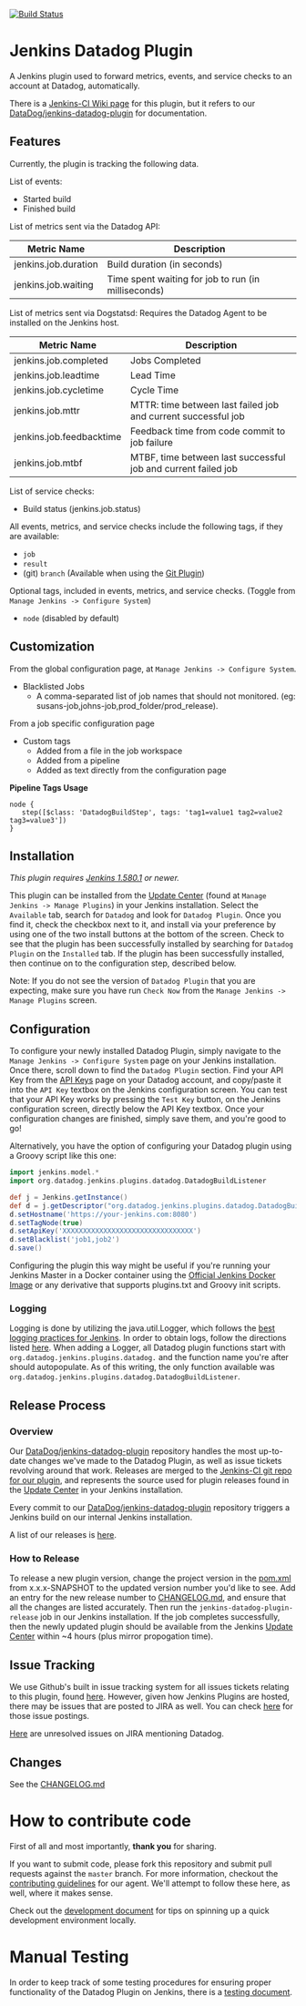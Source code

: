 [![Build Status](https://travis-ci.org/DataDog/jenkins-datadog-plugin.svg?branch=master)](https://travis-ci.org/DataDog/jenkins-datadog-plugin)

# Jenkins Datadog Plugin
A Jenkins plugin used to forward metrics, events, and service checks to an account at Datadog, automatically.

There is a [Jenkins-CI Wiki page](https://wiki.jenkins-ci.org/display/JENKINS/Datadog+Plugin) for this plugin, but it refers to our [DataDog/jenkins-datadog-plugin](https://github.com/DataDog/jenkins-datadog-plugin) for documentation.

## Features
Currently, the plugin is tracking the following data.

List of events:
* Started build
* Finished build

List of metrics sent via the Datadog API:

| Metric Name          | Description                                         |
|----------------------|-----------------------------------------------------|
| jenkins.job.duration | Build duration (in seconds)                         |
| jenkins.job.waiting  | Time spent waiting for job to run (in milliseconds) |


List of metrics sent via Dogstatsd:
Requires the Datadog Agent to be installed on the Jenkins host.

| Metric Name              | Description                                                   |
|--------------------------|---------------------------------------------------------------|
| jenkins.job.completed    | Jobs Completed                                                |
| jenkins.job.leadtime     | Lead Time                                                     |
| jenkins.job.cycletime    | Cycle Time                                                    |
| jenkins.job.mttr         | MTTR: time between last failed job and current successful job |
| jenkins.job.feedbacktime | Feedback time from code commit to job failure                 |
| jenkins.job.mtbf         | MTBF, time between last successful job and current failed job |

List of service checks:
* Build status (jenkins.job.status)

All events, metrics, and service checks include the following tags, if they are available:
* `job`
* `result`
* (git) `branch` (Available when using the [Git Plugin](https://wiki.jenkins.io/display/JENKINS/Git+Plugin))

Optional tags, included in events, metrics, and service checks. (Toggle from `Manage Jenkins -> Configure System`)
* `node` (disabled by default)

## Customization
From the global configuration page, at `Manage Jenkins -> Configure System`.
* Blacklisted Jobs
	* A comma-separated list of job names that should not monitored. (eg: susans-job,johns-job,prod_folder/prod_release).

From a job specific configuration page
* Custom tags
	* Added from a file in the job workspace
	* Added from a pipeline
	* Added as text directly from the configuration page

**Pipeline Tags Usage**

```
node {
   step([$class: 'DatadogBuildStep', tags: 'tag1=value1 tag2=value2 tag3=value3'])
}
```

## Installation
_This plugin requires [Jenkins 1.580.1](http://updates.jenkins-ci.org/download/war/1.580.1/jenkins.war) or newer._

This plugin can be installed from the [Update Center](https://wiki.jenkins-ci.org/display/JENKINS/Plugins#Plugins-Howtoinstallplugins) (found at `Manage Jenkins -> Manage Plugins`) in your Jenkins installation. Select the `Available` tab, search for `Datadog` and look for `Datadog Plugin`. Once you find it, check the checkbox next to it, and install via your preference by using one of the two install buttons at the bottom of the screen. Check to see that the plugin has been successfully installed by searching for `Datadog Plugin` on the `Installed` tab. If the plugin has been successfully installed, then continue on to the configuration step, described below.

Note: If you do not see the version of `Datadog Plugin` that you are expecting, make sure you have run `Check Now` from the `Manage Jenkins -> Manage Plugins` screen.

## Configuration
To configure your newly installed Datadog Plugin, simply navigate to the `Manage Jenkins -> Configure System` page on your Jenkins installation. Once there, scroll down to find the `Datadog Plugin` section. Find your API Key from the [API Keys](https://app.datadoghq.com/account/settings#api) page on your Datadog account, and copy/paste it into the `API Key` textbox on the Jenkins configuration screen. You can test that your API Key works by pressing the `Test Key` button, on the Jenkins configuration screen, directly below the API Key textbox. Once your configuration changes are finished, simply save them, and you're good to go!

Alternatively, you have the option of configuring your Datadog plugin using a Groovy script like this one:

```groovy
import jenkins.model.*
import org.datadog.jenkins.plugins.datadog.DatadogBuildListener

def j = Jenkins.getInstance()
def d = j.getDescriptor("org.datadog.jenkins.plugins.datadog.DatadogBuildListener")
d.setHostname('https://your-jenkins.com:8080')
d.setTagNode(true)
d.setApiKey('XXXXXXXXXXXXXXXXXXXXXXXXXXXXXXXX')
d.setBlacklist('job1,job2')
d.save()
```

Configuring the plugin this way might be useful if you're running your Jenkins Master in a Docker container using the [Official Jenkins Docker Image](https://github.com/jenkinsci/docker) or any derivative that supports plugins.txt and Groovy init scripts.

### Logging
Logging is done by utilizing the java.util.Logger, which follows the [best logging practices for Jenkins](https://wiki.jenkins-ci.org/display/JENKINS/Logging). In order to obtain logs, follow the directions listed [here](https://wiki.jenkins-ci.org/display/JENKINS/Logging). When adding a Logger, all Datadog plugin functions start with `org.datadog.jenkins.plugins.datadog.` and the function name you're after should autopopulate. As of this writing, the only function available was `org.datadog.jenkins.plugins.datadog.DatadogBuildListener`.

## Release Process
### Overview
Our [DataDog/jenkins-datadog-plugin](https://github.com/DataDog/jenkins-datadog-plugin) repository handles the most up-to-date changes we've made to the Datadog Plugin, as well as issue tickets revolving around that work. Releases are merged to the [Jenkins-CI git repo for our plugin](https://github.com/jenkinsci/datadog-plugin), and represents the source used for plugin releases found in the [Update Center](https://wiki.jenkins-ci.org/display/JENKINS/Plugins#Plugins-Howtoinstallplugins) in your Jenkins installation.

Every commit to our [DataDog/jenkins-datadog-plugin](https://github.com/DataDog/jenkins-datadog-plugin) repository triggers a Jenkins build on our internal Jenkins installation.

A list of our releases is [here](https://github.com/jenkinsci/datadog-plugin/releases).

### How to Release
To release a new plugin version, change the project version in the [pom.xml](pom.xml) from x.x.x-SNAPSHOT to the updated version number you'd like to see. Add an entry for the new release number to [CHANGELOG.md](CHANGELOG.md), and ensure that all the changes are listed accurately. Then run the `jenkins-datadog-plugin-release` job in our Jenkins installation. If the job completes successfully, then the newly updated plugin should be available from the Jenkins [Update Center](https://wiki.jenkins-ci.org/display/JENKINS/Plugins#Plugins-Howtoinstallplugins) within ~4 hours (plus mirror propogation time).

## Issue Tracking
We use Github's built in issue tracking system for all issues tickets relating to this plugin, found [here](https://github.com/DataDog/jenkins-datadog-plugin/issues). However, given how Jenkins Plugins are hosted, there may be issues that are posted to JIRA as well. You can check [here](https://issues.jenkins-ci.org/issues/?jql=project%20%3D%20JENKINS%20AND%20status%20in%20%28Open%2C%20%22In%20Progress%22%2C%20Reopened%29%20AND%20component%20%3D%20datadog-plugin%20ORDER%20BY%20updated%20DESC%2C%20priority%20DESC%2C%20created%20ASC) for those issue postings.

[Here](https://issues.jenkins-ci.org/browse/INFRA-305?jql=status%20in%20%28Open%2C%20%22In%20Progress%22%2C%20Reopened%2C%20Verified%2C%20Untriaged%2C%20%22Fix%20Prepared%22%29%20AND%20text%20~%20%22datadog%22) are unresolved issues on JIRA mentioning Datadog.

## Changes
See the [CHANGELOG.md](CHANGELOG.md)

# How to contribute code

First of all and most importantly, **thank you** for sharing.

If you want to submit code, please fork this repository and submit pull requests against the `master` branch.
For more information, checkout the [contributing guidelines](https://github.com/DataDog/datadog-agent/blob/master/CONTRIBUTING.md) for our agent. We'll attempt to follow these here, as well, where it makes sense.

Check out the [development document](DEVELOPMENT.md) for tips on spinning up a quick development environment locally.

# Manual Testing
In order to keep track of some testing procedures for ensuring proper functionality of the Datadog Plugin on Jenkins, there is a [testing document](TESTING.md).
